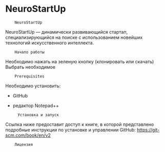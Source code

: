 # NeuroStartUp

        NeuroStartUp

NeuroStartUp — динамически развивающийся стартап, специализирующийся на поиске с использованием новейших технологий искусственного интеллекта.

        Начало работы
Необходимо нажать на зеленую кнопку (клонировать или скачать)
Выбрать необходимое

        Prerequisites
Необходимо установить: 
- GitHub
- редактор Notepad++

        Установка и запуск
Ссылка ниже предоставит доступ к книге, в которой представлено подробные инструкции по установке и управлении GitHub:
https://git-scm.com/book/en/v2

        Лицензия



